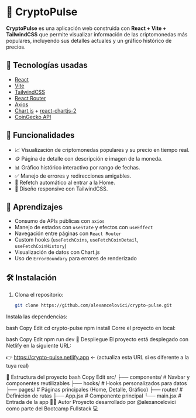 # 💸 CryptoPulse

**CryptoPulse** es una aplicación web construida con **React + Vite + TailwindCSS** que permite visualizar información de las criptomonedas más populares, incluyendo sus detalles actuales y un gráfico histórico de precios.

## 🚀 Tecnologías usadas

- [React](https://reactjs.org/)
- [Vite](https://vitejs.dev/)
- [TailwindCSS](https://tailwindcss.com/)
- [React Router](https://reactrouter.com/)
- [Axios](https://axios-http.com/)
- [Chart.js](https://www.chartjs.org/) + [react-chartjs-2](https://react-chartjs-2.js.org/)
- [CoinGecko API](https://www.coingecko.com/en/api)

## 🎯 Funcionalidades

- 📈 Visualización de criptomonedas populares y su precio en tiempo real.
- 🪙 Página de detalle con descripción e imagen de la moneda.
- 📊 Gráfico histórico interactivo por rango de fechas.
- ✅ Manejo de errores y redirecciones amigables.
- 🔄 Refetch automático al entrar a la Home.
- 📱 Diseño responsive con TailwindCSS.

## 🧠 Aprendizajes

- Consumo de APIs públicas con `axios`
- Manejo de estados con `useState` y efectos con `useEffect`
- Navegación entre páginas con `React Router`
- Custom hooks (`useFetchCoins`, `useFetchCoinDetail`, `useFetchCoinHistory`)
- Visualización de datos con Chart.js
- Uso de `ErrorBoundary` para errores de renderizado

## 🛠 Instalación

1. Clona el repositorio:
   ```bash
   git clone https://github.com/alexancelovici/crypto-pulse.git
Instala las dependencias:

bash
Copy
Edit
cd crypto-pulse
npm install
Corre el proyecto en local:

bash
Copy
Edit
npm run dev
🔗 Despliegue
El proyecto está desplegado con Netlify en la siguiente URL:

👉 https://crypto-pulse.netlify.app ← (actualiza esta URL si es diferente a la tuya real)

📁 Estructura del proyecto
bash
Copy
Edit
src/
├── components/         # Navbar y componentes reutilizables
├── hooks/              # Hooks personalizados para datos
├── pages/              # Páginas principales (Home, Detalle, Gráfico)
├── router/             # Definición de rutas
├── App.jsx             # Componente principal
└── main.jsx            # Entrada de la app
👨‍💻 Autor
Proyecto desarrollado por @alexancelovici como parte del Bootcamp Fullstack 💻

